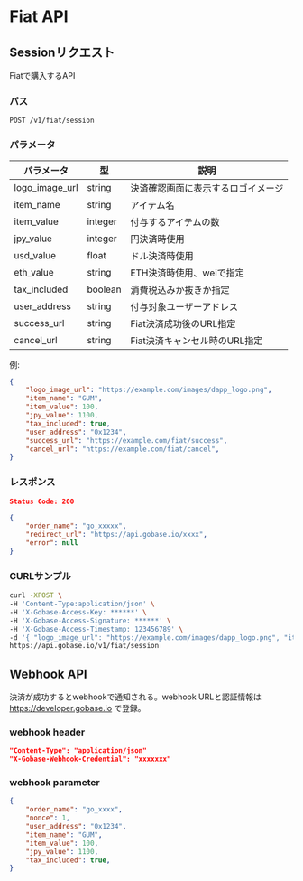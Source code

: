 # Fiat API

## Sessionリクエスト

Fiatで購入するAPI

### パス
```
POST /v1/fiat/session
```

### パラメータ

|  パラメータ          |  型              | 説明                               |
| ------------------ | ---------------- | --------------------------------- |
|  logo_image_url    |  string          | 決済確認画面に表示するロゴイメージ      |
|  item_name         |  string          | アイテム名                          |
|  item_value        |  integer         | 付与するアイテムの数                  |
|  jpy_value         |  integer         | 円決済時使用                        |
|  usd_value         |  float           | ドル決済時使用                      |
|  eth_value         |  string          | ETH決済時使用、weiで指定             |
|  tax_included      |  boolean         | 消費税込みか抜きか指定               |
|  user_address      |  string          | 付与対象ユーザーアドレス              |
|  success_url       |  string          | Fiat決済成功後のURL指定             |
|  cancel_url        |  string          | Fiat決済キャンセル時のURL指定        |

例:
```json
{
	"logo_image_url": "https://example.com/images/dapp_logo.png",
	"item_name": "GUM",
	"item_value": 100,
	"jpy_value": 1100,
	"tax_included": true,
	"user_address": "0x1234",
	"success_url": "https://example.com/fiat/success",
	"cancel_url": "https://example.com/fiat/cancel",
}
```

### レスポンス
```json
Status Code: 200

{
	"order_name": "go_xxxxx",
	"redirect_url": "https://api.gobase.io/xxxx",
	"error": null
}
```

### CURLサンプル
```sh
curl -XPOST \
-H 'Content-Type:application/json' \
-H 'X-Gobase-Access-Key: ******' \
-H 'X-Gobase-Access-Signature: ******' \
-H 'X-Gobase-Access-Timestamp: 123456789' \
-d '{ "logo_image_url": "https://example.com/images/dapp_logo.png", "item_name": "GUM", "item_value": 100, "jpy_value": 10998, "tax_included": true, "user_address": "0x1234", "success_url": "https://example.com/fiat/success", "cancel_url": "https://example.com/fiat/cancel", }' \
https://api.gobase.io/v1/fiat/session
```

## Webhook API
決済が成功するとwebhookで通知される。webhook URLと認証情報は https://developer.gobase.io で登録。

### webhook header
```json
"Content-Type": "application/json"
"X-Gobase-Webhook-Credential": "xxxxxxx"
```

### webhook parameter
```json
{
	"order_name": "go_xxxx",
	"nonce": 1,
	"user_address": "0x1234",
	"item_name": "GUM",
	"item_value": 100,
	"jpy_value": 1100,
	"tax_included": true,
}
```
